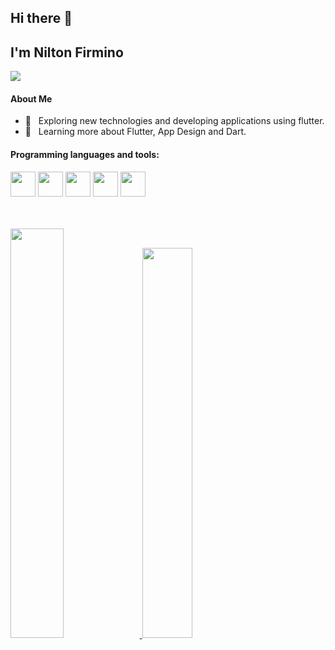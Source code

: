 ## Hi there 👋 
## I'm Nilton Firmino

![](https://komarev.com/ghpvc/?username=NiltonFirmino&color=blue)


#### About Me 

- 🤔 &nbsp; Exploring new technologies and developing applications using flutter.
- 🌱 &nbsp; Learning more about Flutter, App Design and Dart.

#### Programming languages and tools: 


<p><img height="40" src="https://www.vectorlogo.zone/logos/git-scm/git-scm-icon.svg">
<img height="40" src="https://www.vectorlogo.zone/logos/flutterio/flutterio-icon.svg">
<img height="40" src="https://www.vectorlogo.zone/logos/dartlang/dartlang-icon.svg">
<img height="40" src="https://www.vectorlogo.zone/logos/python/python-icon.svg">
<img height="40" src="https://www.vectorlogo.zone/logos/mysql/mysql-icon.svg"></p>
<br>
<br>
<a href="https://github.com/NiltonFirmino">
  <img width="41%" src="https://github-readme-stats.vercel.app/api?username=NiltonFirmino&theme=buefy&show_icons=true" />
  <img width="40%" src="https://github-readme-stats.vercel.app/api/top-langs/?username=NiltonFirmino&theme=buefy&layout=compact" />
</a>
